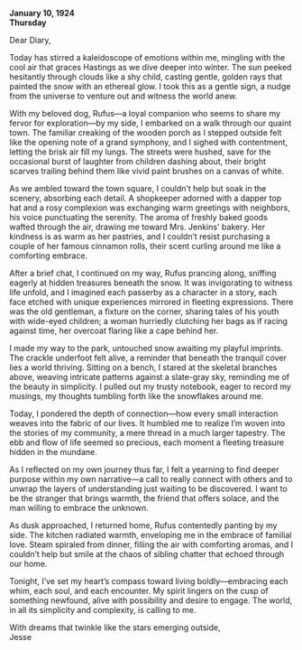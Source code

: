 
**January 10, 1924**  
**Thursday**  

Dear Diary,  

Today has stirred a kaleidoscope of emotions within me, mingling with the cool air that graces Hastings as we dive deeper into winter. The sun peeked hesitantly through clouds like a shy child, casting gentle, golden rays that painted the snow with an ethereal glow. I took this as a gentle sign, a nudge from the universe to venture out and witness the world anew. 

With my beloved dog, Rufus—a loyal companion who seems to share my fervor for exploration—by my side, I embarked on a walk through our quaint town. The familiar creaking of the wooden porch as I stepped outside felt like the opening note of a grand symphony, and I sighed with contentment, letting the brisk air fill my lungs. The streets were hushed, save for the occasional burst of laughter from children dashing about, their bright scarves trailing behind them like vivid paint brushes on a canvas of white.

As we ambled toward the town square, I couldn’t help but soak in the scenery, absorbing each detail. A shopkeeper adorned with a dapper top hat and a rosy complexion was exchanging warm greetings with neighbors, his voice punctuating the serenity. The aroma of freshly baked goods wafted through the air, drawing me toward Mrs. Jenkins' bakery. Her kindness is as warm as her pastries, and I couldn’t resist purchasing a couple of her famous cinnamon rolls, their scent curling around me like a comforting embrace.  

After a brief chat, I continued on my way, Rufus prancing along, sniffing eagerly at hidden treasures beneath the snow. It was invigorating to witness life unfold, and I imagined each passerby as a character in a story, each face etched with unique experiences mirrored in fleeting expressions. There was the old gentleman, a fixture on the corner, sharing tales of his youth with wide-eyed children; a woman hurriedly clutching her bags as if racing against time, her overcoat flaring like a cape behind her.

I made my way to the park, untouched snow awaiting my playful imprints. The crackle underfoot felt alive, a reminder that beneath the tranquil cover lies a world thriving. Sitting on a bench, I stared at the skeletal branches above, weaving intricate patterns against a slate-gray sky, reminding me of the beauty in simplicity. I pulled out my trusty notebook, eager to record my musings, my thoughts tumbling forth like the snowflakes around me.

Today, I pondered the depth of connection—how every small interaction weaves into the fabric of our lives. It humbled me to realize I’m woven into the stories of my community, a mere thread in a much larger tapestry. The ebb and flow of life seemed so precious, each moment a fleeting treasure hidden in the mundane. 

As I reflected on my own journey thus far, I felt a yearning to find deeper purpose within my own narrative—a call to really connect with others and to unwrap the layers of understanding just waiting to be discovered. I want to be the stranger that brings warmth, the friend that offers solace, and the man willing to embrace the unknown.

As dusk approached, I returned home, Rufus contentedly panting by my side. The kitchen radiated warmth, enveloping me in the embrace of familial love. Steam spiraled from dinner, filling the air with comforting aromas, and I couldn’t help but smile at the chaos of sibling chatter that echoed through our home.

Tonight, I’ve set my heart’s compass toward living boldly—embracing each whim, each soul, and each encounter. My spirit lingers on the cusp of something newfound, alive with possibility and desire to engage. The world, in all its simplicity and complexity, is calling to me. 

With dreams that twinkle like the stars emerging outside,  
Jesse
